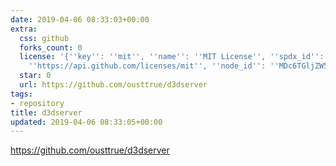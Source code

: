 ```yaml
---
date: 2019-04-06 08:33:03+00:00
extra:
  css: github
  forks_count: 0
  license: '{''key'': ''mit'', ''name'': ''MIT License'', ''spdx_id'': ''MIT'', ''url'':
    ''https://api.github.com/licenses/mit'', ''node_id'': ''MDc6TGljZW5zZTEz''}'
  star: 0
  url: https://github.com/ousttrue/d3dserver
tags:
- repository
title: d3dserver
updated: 2019-04-06 08:33:05+00:00
---
```


<https://github.com/ousttrue/d3dserver>
